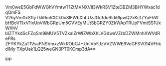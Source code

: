 Vm0weE5GbFdWWGhVYmtwT1ZtMVNXVll3WkRSV1ZteDBZM3BHYWxac1dqQmFS
V2hyVm0xS1IyTkliRmRXCk0xSlFWbXhhUzJOc1duRldiRlpwQ2xKc1ZYaFhW
bHBoVTIxV1IxUnVWbGRpUm5CVVEyMUtSbGRZY0ZkWApTRUpFVmtSS1UxWXhV
blZTYkdScFZqSm9iMUV5TVZkalZrWlZWbXhLVGdwaVZrbDZWMnhXWVdReFRs
ZFYKYkZaT1VsaFNSVmxzWkRObGJHUnlVbFJzVVZWWE9VeGFSV014VFhkdlMy
TXpUak1LQ25weGN3PT0KCmp3dA==

ipp